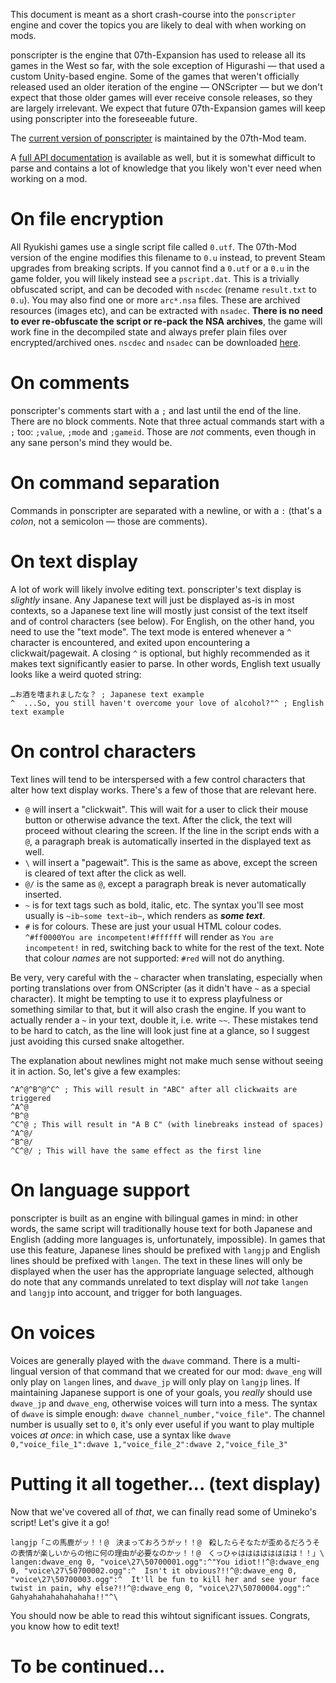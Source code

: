 This document is meant as a short crash-course into the `ponscripter` engine and cover the topics you are likely to deal with when working on mods.

ponscripter is the engine that 07th-Expansion has used to release all its games in the West so far, with the sole exception of Higurashi &mdash; that used a custom Unity-based engine. Some of the games that weren't officially released used an older iteration of the engine &mdash; ONScripter &mdash; but we don't expect that those older games will ever receive console releases, so they are largely irrelevant. We expect that future 07th-Expansion games will keep using ponscripter into the foreseeable future.

The [current version of ponscripter](https://github.com/07th-mod/ponscripter-fork) is maintained by the 07th-Mod team.

A [full API documentation](/ponscripter-fork/api/ ':ignore') is available as well, but it is somewhat difficult to parse and contains a lot of knowledge that you likely won't ever need when working on a mod.

# On file encryption

All Ryukishi games use a single script file called `0.utf`. The 07th-Mod version of the engine modifies this filename to `0.u` instead, to prevent Steam upgrades from breaking scripts. If you cannot find a `0.utf` or a `0.u` in the game folder, you will likely instead see a `pscript.dat`. This is a trivially obfuscated script, and can be decoded with `nscdec` (rename `result.txt` to `0.u`). You may also find one or more `arc*.nsa` files. These are archived resources (images etc), and can be extracted with `nsadec`. **There is no need to ever re-obfuscate the script or re-pack the NSA archives**, the game will work fine in the decompiled state and always prefer plain files over encrypted/archived ones. `nscdec` and `nsadec` can be downloaded [here](/ponscripter-fork/onscrtools.zip ':ignore').

# On comments
ponscripter's comments start with a `;` and last until the end of the line. There are no block comments. Note that three actual commands start with a `;` too: `;value`, `;mode` and `;gameid`. Those are *not* comments, even though in any sane person's mind they would be.

# On command separation
Commands in ponscripter are separated with a newline, or with a `:` (that's a *colon*, not a semicolon &mdash; those are comments).

# On text display

A lot of work will likely involve editing text. ponscripter's text display is *slightly* insane. Any Japanese text will just be displayed as-is in most contexts, so a Japanese text line will mostly just consist of the text itself and of control characters (see below). For English, on the other hand, you need to use the "text mode". The text mode is entered whenever a `^` character is encountered, and exited upon encountering a clickwait/pagewait. A closing `^` is optional, but highly recommended as it makes text significantly easier to parse. In other words, English text usually looks like a weird quoted string:

```
…お酒を嗜まれましたな？ ; Japanese text example
^  ...So, you still haven't overcome your love of alcohol?"^ ; English text example
```

# On control characters

Text lines will tend to be interspersed with a few control characters that alter how text display works. There's a few of those that are relevant here.

- `@` will insert a "clickwait". This will wait for a user to click their mouse button or otherwise advance the text. After the click, the text will proceed without clearing the screen. If the line in the script ends with a `@`, a paragraph break is automatically inserted in the displayed text as well.
- `\` will insert a "pagewait". This is the same as above, except the screen is cleared of text after the click as well.
- `@/` is the same as `@`, except a paragraph break is never automatically inserted.
- `~` is for text tags such as bold, italic, etc. The syntax you'll see most usually is `~ib~some text~ib~`, which renders as ***some text***.
- `#` is for colours. These are just your usual HTML colour codes. `^#ff0000You are incompetent!#ffffff` will render as `You are incompetent!` in red, switching back to white for the rest of the text. Note that colour *names* are not supported: `#red` will not do anything.

Be very, very careful with the `~` character when translating, especially when porting translations over from ONScripter (as it didn't have `~` as a special character). It might be tempting to use it to express playfulness or something similar to that, but it will also crash the engine. If you want to actually render a `~` in your text, double it, i.e. write `~~`. These mistakes tend to be hard to catch, as the line will look just fine at a glance, so I suggest just avoiding this cursed snake altogether.

The explanation about newlines might not make much sense without seeing it in action. So, let's give a few examples:

```
^A^@^B^@^C^ ; This will result in "ABC" after all clickwaits are triggered
^A^@
^B^@
^C^@ ; This will result in "A B C" (with linebreaks instead of spaces)
^A^@/
^B^@/
^C^@/ ; This will have the same effect as the first line
```

# On language support
ponscripter is built as an engine with bilingual games in mind: in other words, the same script will traditionally house text for both Japanese and English (adding more languages is, unfortunately, impossible). In games that use this feature, Japanese lines should be prefixed with `langjp` and English lines should be prefixed with `langen`. The text in these lines will only be displayed when the user has the appropriate language selected, although do note that any commands unrelated to text display will *not* take `langen` and `langjp` into account, and trigger for both languages.

# On voices
Voices are generally played with the `dwave` command. There is a multi-lingual version of that command that we created for our mod: `dwave_eng` will only play on `langen` lines, and `dwave_jp` will only play on `langjp` lines. If maintaining Japanese support is one of your goals, you *really* should use `dwave_jp` and `dwave_eng`, otherwise voices will turn into a mess.
The syntax of `dwave` is simple enough: `dwave channel_number,"voice_file"`. The channel number is usually set to `0`, it's only ever useful if you want to play multiple voices *at once*: in which case, use a syntax like `dwave 0,"voice_file_1":dwave 1,"voice_file_2":dwave 2,"voice_file_3"`

# Putting it all together... (text display)

Now that we've covered all of *that*, we can finally read some of Umineko's script! Let's give it a go!

```
langjp「この馬鹿がッ！！@　決まっておろうがッ！！@　殺したらそなたが歪めるだろうその表情が楽しいからの他に何の理由が必要なのかッ！！@　くっひゃはははははははは！！」\
langen:dwave_eng 0, "voice\27\50700001.ogg":^"You idiot!!^@:dwave_eng 0, "voice\27\50700002.ogg":^  Isn't it obvious?!!^@:dwave_eng 0, "voice\27\50700003.ogg":^  It'll be fun to kill her and see your face twist in pain, why else?!!^@:dwave_eng 0, "voice\27\50700004.ogg":^  Gahyahahahahahahaha!!"^\
```

You should now be able to read this wihtout significant issues. Congrats, you know how to edit text!

# To be continued...
